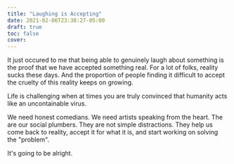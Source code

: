 ```yaml
---
title: "Laughing is Accepting"
date: 2021-02-06T23:38:27-05:00
draft: true
toc: false
cover:
---
```


It just occured to me that being able to genuinely laugh about something is the proof that we have accepted
something real. For a lot of folks, reality sucks these days. And the proportion of people finding it
difficult to accept the cruelty of this reality keeps on growing.

Life is challenging when at times you are truly convinced that humanity acts like an uncontainable virus.

We need honest comedians. We need artists speaking from the heart. The are our social plumbers. They are not
simple distractions. They help us come back to reality, accept it for what it is, and start working on solving
the "problem".

It's going to be alright.
